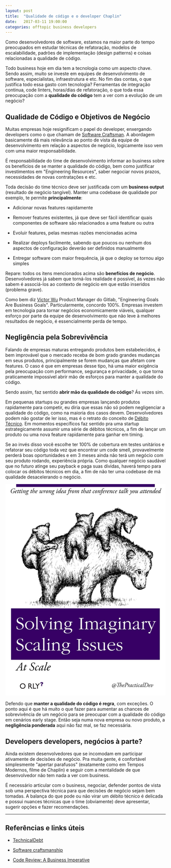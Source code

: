 ```yaml
---
layout: post
title:  "Qualidade de código e o developer Chaplin"
date:   2017-03-11 19:00:00
categories: offtopic business developers
---
```


Como desenvolvedores de software, estamos na maior parte do tempo preocupados em estudar técnicas de refatoração, modelos de escalabilidade, padrões de implementação (design patterns) e coisas relacionadas a qualidade de código. 

Todo business hoje em dia tem a tecnologia como um aspecto chave. Sendo assim, muito se investe em equipes de desenvolvimento de software, especialistas, infraestrutura e etc. No fim das contas, o que justifica todo essa gasto com tecnologia? Ferramentas de integração continua, code linters, horas/dias de refatoração, o que toda essa preocupação com a **qualidade do código** tem a ver com a evolução de um negócio?


Qualidade de Código e Objetivos de Negócio
-------------
Muitas empresas hoje resignificam o papel do developer, enxergando developers como o que chamam de [Software Craftsman](https://en.wikipedia.org/wiki/Software_craftsmanship). A abordagem basicamente dá mais relevância ao ponto de vista da equipe de desenvolvimento em relação a aspectos de negócio, logicamente isso vem com uma maior responsabilidade.

É responsabilidade do time de desenvolvimento informar ao business sobre os benefícios de se manter a qualidade do código, bem como justificar investimentos em "Engineering Resources", saber negociar novos prazos, necessidades de novas contratações e etc. 

Toda decisão do time técnico deve ser justificada com um **business output** (resultado de negócio tangível). Manter uma codebase de qualidade por exemplo, te permite **principalmente**:

- Adicionar novas features rapidamente

- Remover features existentes, já que deve ser fácil identificar quais componentes de software são relacionados a uma feature ou outra

- Evoluir features, pelas mesmas razões mencionadas acima

- Realizar deploys facilmente, sabendo que poucos ou nenhum dos aspectos de configuração deverão ser definidos manualmente

- Entregar software com maior frequência, já que o deploy se tornou algo simples

Repare: todos os itens mencionados acima são **benefícios de negócio**. Desenvolvedores já sabem que torná-los realidade é possível, ás vezes não sabem é associá-los ao contexto de negócio em que estão inseridos (problema grave).

Como bem diz [Victor Wu](https://twitter.com/victorwu416) Product Manager do Gitlab, "Engineering Goals Are Business Goals". Particularmente, concordo 100%. Empresas investem em tecnologia para tornar negócios economicamente viáveis, qualquer esforço por parte da equipe de desenvolvimento que não leve à melhores resultados de negócio, é essencialmente perda de tempo.


Negligência pela Sobrevivência
-------------

Falando de empresas maturas entregando produtos bem estabelecidos, é bem improvável que o mercado receba de bom grado grandes mudanças em seus produtos, principalmente se forem mudanças que afetam core features. O caso é que em empresas desse tipo, há uma maior exigência pela preocupação com performance, segurança e privacidade, o que torna praticamente impossível abrir mão de esforços para manter a qualidade do código.

Sendo assim, faz sentido **abrir mão da qualidade do código**? Ás vezes sim.

Em pequenas startups ou grandes empresas lançando produtos rapidamente para competir, eu diria que essas não só podem negligenciar a qualidade do código, como na maioria dos casos devem. Desenvolvedores podem não gostar de ler isso, mas é o retrato do conceito de [Débito Técnico](https://martinfowler.com/bliki/TechnicalDebt.html). Em momentos específicos faz sentido pra uma startup estrategicamente assumir uma série de débitos técnicos, a fim de lançar um produto ou uma nova feature rapidamente para ganhar em timing.

Se ao invés disso você escolhe ter 100% de cobertura em testes unitários e refatorar seu código toda vez que encontrar um code smell, provavelmente perderá boas oportunidades e em 3 meses ainda não terá um negócio com seu produto rodando, experiência própria. Como qualquer negócio saudável que no futuro atinge seu payback e paga suas dívidas, haverá tempo para colocar os débitos técnicos em dia, a fim de não ter uma codebase de má qualidade desacelerando o negócio. 

![Problemas imaginários](https://raw.githubusercontent.com/andreybleme/andreybleme.github.io/master/assets/img/problemas-imaginarios.jpg "Problemas imaginários")

Defendo que **manter a qualidade do código é regra**, com exceções. O ponto aqui é que há muito o que fazer para aumentar as chances de sobrevivência de um negócio para se preocupar com a qualidade do código em cenários early stage. Então seja numa nova empresa ou novo produto, a **negligência ponderada** aqui não faz mal, se faz necessária. 


Developers developers, negócios à parte?
-------------
Ainda existem desenvolvedores que se incomodam em participar ativamente de decisões de negócio. Pra muita gente, é confortável simplesmente "apertar parafusos" (exatamente como em Tempos Modernos, filme de Chaplin) e seguir com a mentalidade de que desenvolvedor não tem nada a ver com business.

É necessário articular com o business, negociar, defender pontos de vista sob uma perspectiva técnica para que decisões de negócio sejam bem tomadas. A balança do que pode ou não virar um débito técnico é delicada e possui nuances técnicas que o time (obviamente) deve apresentar, sugerir opções e fazer recomendações.

 

----------


Referências e links úteis
-------------
- [TechnicalDebt](https://martinfowler.com/bliki/TechnicalDebt.html)

- [Software craftsmanship](https://en.wikipedia.org/wiki/Software_craftsmanship)

- [Code Review: A Business Imperative](http://get.gitlab.com/code-review-webinar/)